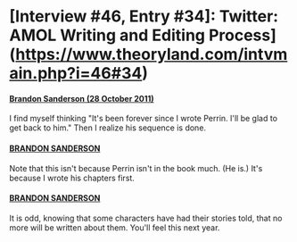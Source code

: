 # [Interview #46, Entry #34]: Twitter: AMOL Writing and Editing Process](https://www.theoryland.com/intvmain.php?i=46#34)

#### [Brandon Sanderson (28 October 2011)](http://twitter.com/BrandSanderson/status/129999952859496448)

I find myself thinking "It's been forever since I wrote Perrin. I'll be glad to get back to him." Then I realize his sequence is done.

#### [BRANDON SANDERSON](http://twitter.com/BrandSanderson/status/130000989435596800)

Note that this isn't because Perrin isn't in the book much. (He is.) It's because I wrote his chapters first.

#### [BRANDON SANDERSON](http://twitter.com/BrandSanderson/status/130001662709469184)

It is odd, knowing that some characters have had their stories told, that no more will be written about them. You'll feel this next year.

